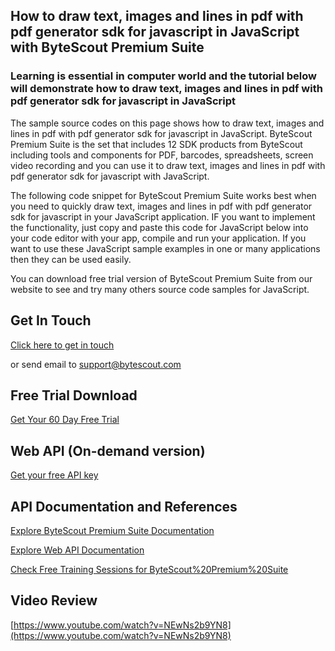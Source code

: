 ## How to draw text, images and lines in pdf with pdf generator sdk for javascript in JavaScript with ByteScout Premium Suite

### Learning is essential in computer world and the tutorial below will demonstrate how to draw text, images and lines in pdf with pdf generator sdk for javascript in JavaScript

The sample source codes on this page shows how to draw text, images and lines in pdf with pdf generator sdk for javascript in JavaScript. ByteScout Premium Suite is the set that includes 12 SDK products from ByteScout including tools and components for PDF, barcodes, spreadsheets, screen video recording and you can use it to draw text, images and lines in pdf with pdf generator sdk for javascript with JavaScript.

The following code snippet for ByteScout Premium Suite works best when you need to quickly draw text, images and lines in pdf with pdf generator sdk for javascript in your JavaScript application. IF you want to implement the functionality, just copy and paste this code for JavaScript below into your code editor with your app, compile and run your application. If you want to use these JavaScript sample examples in one or many applications then they can be used easily.

You can download free trial version of ByteScout Premium Suite from our website to see and try many others source code samples for JavaScript.

## Get In Touch

[Click here to get in touch](https://bytescout.zendesk.com/hc/en-us/requests/new?subject=ByteScout%20Premium%20Suite%20Question)

or send email to [support@bytescout.com](mailto:support@bytescout.com?subject=ByteScout%20Premium%20Suite%20Question) 

## Free Trial Download

[Get Your 60 Day Free Trial](https://bytescout.com/download/web-installer?utm_source=github-readme)

## Web API (On-demand version)

[Get your free API key](https://pdf.co/documentation/api?utm_source=github-readme)

## API Documentation and References

[Explore ByteScout Premium Suite Documentation](https://bytescout.com/documentation/index.html?utm_source=github-readme)

[Explore Web API Documentation](https://pdf.co/documentation/api?utm_source=github-readme)

[Check Free Training Sessions for ByteScout%20Premium%20Suite](https://academy.bytescout.com/)

## Video Review

[https://www.youtube.com/watch?v=NEwNs2b9YN8](https://www.youtube.com/watch?v=NEwNs2b9YN8)